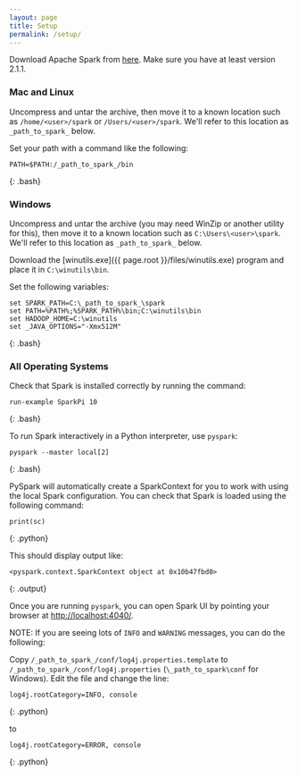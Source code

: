```yaml
---
layout: page
title: Setup
permalink: /setup/
---
```

Download Apache Spark from [here](https://spark.apache.org/downloads.html). Make sure you have at least version 2.1.1.

### Mac and Linux

Uncompress and untar the archive, then move it to a known location such as `/home/<user>/spark` or `/Users/<user>/spark`. We'll refer to
this location as `_path_to_spark_` below.

Set your path with a command like the following:

~~~
PATH=$PATH:/_path_to_spark_/bin
~~~
{: .bash}

### Windows

Uncompress and untar the archive (you may need WinZip or another utility for this), then move it to a known location such as 
`C:\Users\<user>\spark`. We'll refer to this location as `_path_to_spark_` below.

Download the [winutils.exe]({{ page.root }}/files/winutils.exe) program and place it in `C:\winutils\bin`.

Set the following variables:

~~~
set SPARK_PATH=C:\_path_to_spark_\spark
set PATH=%PATH%;%SPARK_PATH%\bin;C:\winutils\bin
set HADOOP_HOME=C:\winutils
set _JAVA_OPTIONS="-Xmx512M"
~~~
{: .bash}

### All Operating Systems

Check that Spark is installed correctly by running the command:

~~~
run-example SparkPi 10
~~~
{: .bash}

To run Spark interactively in a Python interpreter, use `pyspark`:

~~~
pyspark --master local[2]
~~~
{: .bash}

PySpark will automatically create a SparkContext for you to work with using the local Spark configuration. You can check that Spark is loaded using
the following command:

~~~
print(sc)
~~~
{: .python}

This should display output like:

~~~
<pyspark.context.SparkContext object at 0x10b47fbd0>
~~~
{: .output}

Once you are running `pyspark`, you can open Spark UI by pointing your browser at [http://localhost:4040/](http://localhost:4040/).

NOTE: If you are seeing lots of `INFO` and `WARNING` messages, you can do the following:

Copy `/_path_to_spark_/conf/log4j.properties.template` to `/_path_to_spark_/conf/log4j.properties` (`\_path_to_spark\conf` for Windows). 
Edit the file and change the line:

~~~
log4j.rootCategory=INFO, console
~~~
{: .python}

to

~~~
log4j.rootCategory=ERROR, console
~~~
{: .python}
